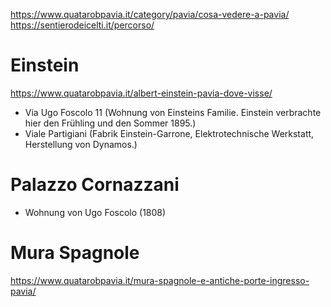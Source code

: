 https://www.quatarobpavia.it/category/pavia/cosa-vedere-a-pavia/
https://sentierodeicelti.it/percorso/
# Einstein
https://www.quatarobpavia.it/albert-einstein-pavia-dove-visse/
- Via Ugo Foscolo 11 (Wohnung von Einsteins Familie. Einstein verbrachte hier den Frühling und den Sommer 1895.)
- Viale Partigiani (Fabrik Einstein-Garrone, Elektrotechnische Werkstatt, Herstellung von Dynamos.)
# Palazzo Cornazzani
- Wohnung von Ugo Foscolo (1808)
# Mura Spagnole
https://www.quatarobpavia.it/mura-spagnole-e-antiche-porte-ingresso-pavia/
